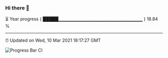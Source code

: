 ### Hi there 👋

⏳ Year progress { █████▁▁▁▁▁▁▁▁▁▁▁▁▁▁▁▁▁▁▁▁▁▁▁▁▁ } 18.84 %

---

⏰ Updated on Wed, 10 Mar 2021 18:17:27 GMT

![Progress Bar CI](https://github.com/liununu/liununu/workflows/Progress%20Bar%20CI/badge.svg)
